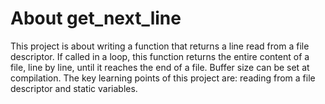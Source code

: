# About get_next_line

This project is about writing a function that returns a line read from a file descriptor. If called in a loop, this function returns the entire content of a file, line by line, until it reaches the end of a file. Buffer size can be set at compilation. The key learning points of this project are: reading from a file descriptor and static variables. 
